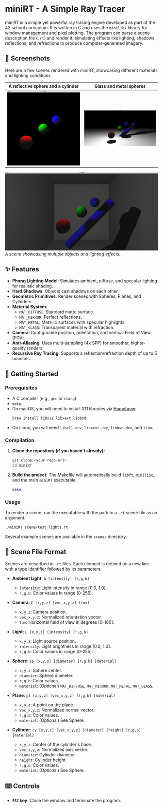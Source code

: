 # miniRT - A Simple Ray Tracer

miniRT is a simple yet powerful ray tracing engine developed as part of the 42 school curriculum. It is written in C and uses the `minilibx` library for window management and pixel plotting. The program can parse a scene description file (`.rt`) and render it, simulating effects like lighting, shadows, reflections, and refractions to produce computer-generated imagery.

## 📸 Screenshots

Here are a few scenes rendered with miniRT, showcasing different materials and lighting conditions.

| A reflective sphere and a cylinder | Glass and metal spheres |
| :---: | :---: |
| ![ sphere in several colors ](screenshots/Screenshot%202025-05-18%20at%2019.40.47.png) | ![ spheres, cylinder and plane ](screenshots/Screenshot%202025-05-20%20at%201.19.19.png) |

![A scene showcasing multiple objects and lighting effects](screenshots/Screenshot%202025-05-20%20at%201.25.58.png)
*A scene showcasing multiple objects and lighting effects.*

## ✨ Features

- **Phong Lighting Model**: Simulates ambient, diffuse, and specular lighting for realistic shading.
- **Hard Shadows**: Objects cast shadows on each other.
- **Geometric Primitives**: Render scenes with Spheres, Planes, and Cylinders.
- **Material System**:
    - `MAT_DIFFUSE`: Standard matte surface.
    - `MAT_MIRROR`: Perfect reflections.
    - `MAT_METAL`: Metallic surfaces with specular highlights.
    - `MAT_GLASS`: Transparent material with refraction.
- **Camera**: Configurable position, orientation, and vertical Field of View (FOV).
- **Anti-Aliasing**: Uses multi-sampling (4x SPP) for smoother, higher-quality renders.
- **Recursive Ray Tracing**: Supports a reflection/refraction depth of up to 5 bounces.

## 🚀 Getting Started

### Prerequisites

- A C compiler (e.g., `gcc` or `clang`).
- `make`.
- On macOS, you will need to install X11 libraries via [Homebrew](https://brew.sh/):
  ```sh
  brew install libx11 libxext libbsd
  ```
- On Linux, you will need `libx11-dev`, `libxext-dev`, `libbsd-dev`, and `libm`.

### Compilation

1.  **Clone the repository (if you haven't already):**
    ```sh
    git clone <your-repo-url>
    cd miniRT
    ```
2.  **Build the project:**
    The Makefile will automatically build `libft`, `minilibx`, and the main `miniRT` executable.
    ```sh
    make
    ```

### Usage

To render a scene, run the executable with the path to a `.rt` scene file as an argument.

```sh
./miniRT scene/test_lights.rt
```

Several example scenes are available in the `scene/` directory.

## 📝 Scene File Format

Scenes are described in `.rt` files. Each element is defined on a new line with a type identifier followed by its parameters.

- **Ambient Light**: `A [intensity] [r,g,b]`
  - `intensity`: Light intensity in range [0.0, 1.0].
  - `r,g,b`: Color values in range [0-255].

- **Camera**: `C [x,y,z] [vec_x,y,z] [fov]`
  - `x,y,z`: Camera position.
  - `vec_x,y,z`: Normalized orientation vector.
  - `fov`: Horizontal field of view in degrees [0-180].

- **Light**: `L [x,y,z] [intensity] [r,g,b]`
  - `x,y,z`: Light source position.
  - `intensity`: Light brightness in range [0.0, 1.0].
  - `r,g,b`: Color values in range [0-255].

- **Sphere**: `sp [x,y,z] [diameter] [r,g,b] [material]`
  - `x,y,z`: Sphere center.
  - `diameter`: Sphere diameter.
  - `r,g,b`: Color values.
  - `material`: (Optional) `MAT_DIFFUSE`, `MAT_MIRROR`, `MAT_METAL`, `MAT_GLASS`.

- **Plane**: `pl [x,y,z] [vec_x,y,z] [r,g,b] [material]`
  - `x,y,z`: A point on the plane.
  - `vec_x,y,z`: Normalized normal vector.
  - `r,g,b`: Color values.
  - `material`: (Optional) See Sphere.

- **Cylinder**: `cy [x,y,z] [vec_x,y,z] [diameter] [height] [r,g,b] [material]`
  - `x,y,z`: Center of the cylinder's base.
  - `vec_x,y,z`: Normalized axis vector.
  - `diameter`: Cylinder diameter.
  - `height`: Cylinder height.
  - `r,g,b`: Color values.
  - `material`: (Optional) See Sphere.

## ⌨️ Controls

- **`ESC` key**: Close the window and terminate the program.
